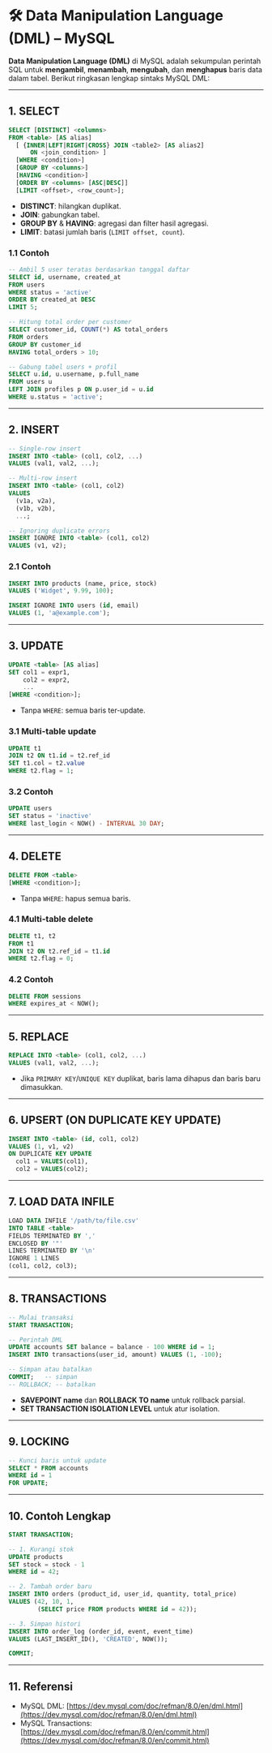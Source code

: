 # 🛠 Data Manipulation Language (DML) – MySQL

**Data Manipulation Language (DML)** di MySQL adalah sekumpulan perintah SQL untuk **mengambil**, **menambah**, **mengubah**, dan **menghapus** baris data dalam tabel. Berikut ringkasan lengkap sintaks MySQL DML:

---

## 1. SELECT

```sql
SELECT [DISTINCT] <columns>
FROM <table> [AS alias]
  [ {INNER|LEFT|RIGHT|CROSS} JOIN <table2> [AS alias2]
      ON <join_condition> ]
  [WHERE <condition>]
  [GROUP BY <columns>]
  [HAVING <condition>]
  [ORDER BY <columns> [ASC|DESC]]
  [LIMIT <offset>, <row_count>];
```

* **DISTINCT**: hilangkan duplikat.
* **JOIN**: gabungkan tabel.
* **GROUP BY** & **HAVING**: agregasi dan filter hasil agregasi.
* **LIMIT**: batasi jumlah baris (`LIMIT offset, count`).

### 1.1 Contoh

```sql
-- Ambil 5 user teratas berdasarkan tanggal daftar
SELECT id, username, created_at
FROM users
WHERE status = 'active'
ORDER BY created_at DESC
LIMIT 5;

-- Hitung total order per customer
SELECT customer_id, COUNT(*) AS total_orders
FROM orders
GROUP BY customer_id
HAVING total_orders > 10;

-- Gabung tabel users + profil
SELECT u.id, u.username, p.full_name
FROM users u
LEFT JOIN profiles p ON p.user_id = u.id
WHERE u.status = 'active';
```

---

## 2. INSERT

```sql
-- Single-row insert
INSERT INTO <table> (col1, col2, ...)
VALUES (val1, val2, ...);

-- Multi-row insert
INSERT INTO <table> (col1, col2)
VALUES
  (v1a, v2a),
  (v1b, v2b),
  ...;

-- Ignoring duplicate errors
INSERT IGNORE INTO <table> (col1, col2)
VALUES (v1, v2);
```

### 2.1 Contoh

```sql
INSERT INTO products (name, price, stock)
VALUES ('Widget', 9.99, 100);

INSERT IGNORE INTO users (id, email)
VALUES (1, 'a@example.com');
```

---

## 3. UPDATE

```sql
UPDATE <table> [AS alias]
SET col1 = expr1,
    col2 = expr2,
    ...
[WHERE <condition>];
```

* Tanpa `WHERE`: semua baris ter-update.

### 3.1 Multi-table update

```sql
UPDATE t1
JOIN t2 ON t1.id = t2.ref_id
SET t1.col = t2.value
WHERE t2.flag = 1;
```

### 3.2 Contoh

```sql
UPDATE users
SET status = 'inactive'
WHERE last_login < NOW() - INTERVAL 30 DAY;
```

---

## 4. DELETE

```sql
DELETE FROM <table>
[WHERE <condition>];
```

* Tanpa `WHERE`: hapus semua baris.

### 4.1 Multi-table delete

```sql
DELETE t1, t2
FROM t1
JOIN t2 ON t2.ref_id = t1.id
WHERE t2.flag = 0;
```

### 4.2 Contoh

```sql
DELETE FROM sessions
WHERE expires_at < NOW();
```

---

## 5. REPLACE

```sql
REPLACE INTO <table> (col1, col2, ...)
VALUES (val1, val2, ...);
```

* Jika `PRIMARY KEY`/`UNIQUE KEY` duplikat, baris lama dihapus dan baris baru dimasukkan.

---

## 6. UPSERT (ON DUPLICATE KEY UPDATE)

```sql
INSERT INTO <table> (id, col1, col2)
VALUES (1, v1, v2)
ON DUPLICATE KEY UPDATE
  col1 = VALUES(col1),
  col2 = VALUES(col2);
```

---

## 7. LOAD DATA INFILE

```sql
LOAD DATA INFILE '/path/to/file.csv'
INTO TABLE <table>
FIELDS TERMINATED BY ','
ENCLOSED BY '"'
LINES TERMINATED BY '\n'
IGNORE 1 LINES
(col1, col2, col3);
```

---

## 8. TRANSACTIONS

```sql
-- Mulai transaksi
START TRANSACTION;

-- Perintah DML
UPDATE accounts SET balance = balance - 100 WHERE id = 1;
INSERT INTO transactions(user_id, amount) VALUES (1, -100);

-- Simpan atau batalkan
COMMIT;   -- simpan
-- ROLLBACK; -- batalkan
```

* **SAVEPOINT name** dan **ROLLBACK TO name** untuk rollback parsial.
* **SET TRANSACTION ISOLATION LEVEL** untuk atur isolation.

---

## 9. LOCKING

```sql
-- Kunci baris untuk update
SELECT * FROM accounts
WHERE id = 1
FOR UPDATE;
```

---

## 10. Contoh Lengkap

```sql
START TRANSACTION;

-- 1. Kurangi stok
UPDATE products
SET stock = stock - 1
WHERE id = 42;

-- 2. Tambah order baru
INSERT INTO orders (product_id, user_id, quantity, total_price)
VALUES (42, 10, 1,
        (SELECT price FROM products WHERE id = 42));

-- 3. Simpan histori
INSERT INTO order_log (order_id, event, event_time)
VALUES (LAST_INSERT_ID(), 'CREATED', NOW());

COMMIT;
```

---

## 11. Referensi

* MySQL DML: [https://dev.mysql.com/doc/refman/8.0/en/dml.html](https://dev.mysql.com/doc/refman/8.0/en/dml.html)
* MySQL Transactions: [https://dev.mysql.com/doc/refman/8.0/en/commit.html](https://dev.mysql.com/doc/refman/8.0/en/commit.html)

